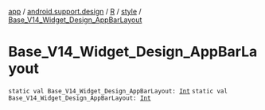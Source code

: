 [app](../../../index.md) / [android.support.design](../../index.md) / [R](../index.md) / [style](index.md) / [Base_V14_Widget_Design_AppBarLayout](.)

# Base_V14_Widget_Design_AppBarLayout

`static val Base_V14_Widget_Design_AppBarLayout: `[`Int`](https://kotlinlang.org/api/latest/jvm/stdlib/kotlin/-int/index.html)
`static val Base_V14_Widget_Design_AppBarLayout: `[`Int`](https://kotlinlang.org/api/latest/jvm/stdlib/kotlin/-int/index.html)